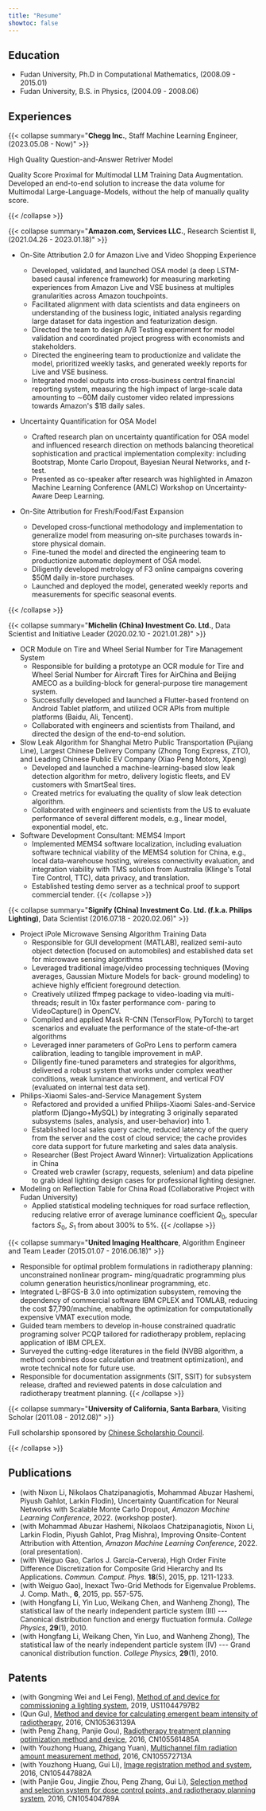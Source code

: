 ```yaml
---
title: "Resume"
showtoc: false
---
```


## Education

- Fudan University, Ph.D in Computational Mathematics, (2008.09 - 2015.01)
- Fudan University, B.S. in Physics,  (2004.09 - 2008.06)

## Experiences

{{< collapse summary="**Chegg Inc.**, Staff Machine Learning Engineer, (2023.05.08 - Now)" >}}

High Quality Question-and-Answer Retriver Model

Quality Score Proximal for Multimodal LLM Training Data Augmentation. Developed an end-to-end solution to increase the data volume for Multimodal Large-Language-Models, without the help of manually quality score.

{{< /collapse >}}

{{< collapse summary="**Amazon.com, Services LLC.**, Research Scientist II, (2021.04.26 - 2023.01.18)" >}}

- On-Site Attribution 2.0 for Amazon Live and Video Shopping Experience
  - Developed, validated, and launched OSA model (a deep LSTM-based causal inference framework) for measuring marketing experiences from Amazon Live and VSE business at multiples granularities across Amazon touchpoints.
  - Facilitated alignment with data scientists and data engineers on understanding of the business logic, initiated analysis regarding large dataset for data ingestion and featurization design.
  - Directed the team to design A/B Testing experiment for model validation and coordinated project progress with economists and stakeholders.
  - Directed the engineering team to productionize and validate the model, prioritized weekly tasks, and generated weekly reports for Live and VSE business.
  - Integrated model outputs into cross-business central financial reporting system, measuring the high impact of large-scale data amounting to ∼60M daily customer video related impressions towards Amazon's $1B daily sales.

- Uncertainty Quantification for OSA Model
  - Crafted research plan on uncertainty quantification for OSA model and influenced research direction on methods balancing theoretical sophistication and practical implementation complexity: including Bootstrap, Monte Carlo Dropout, Bayesian Neural Networks, and $t$-test.
  - Presented as co-speaker after research was highlighted in Amazon Machine Learning Conference (AMLC) Workshop on Uncertainty-Aware Deep Learning.

- On-Site Attribution for Fresh/Food/Fast Expansion
  - Developed cross-functional methodology and implementation to generalize model from measuring on-site purchases towards in-store physical domain.
  - Fine-tuned the model and directed the engineering team to productionize automatic deployment of OSA model.
  - Diligently developed metrology of F3 online campaigns covering $50M daily in-store purchases.
  - Launched and deployed the model, generated weekly reports and measurements for specific seasonal events.

{{< /collapse >}}

{{< collapse summary="**Michelin (China) Investment Co. Ltd.**, Data Scientist and Initiative Leader (2020.02.10 - 2021.01.28)" >}}

- OCR Module on Tire and Wheel Serial Number for Tire Management System
  - Responsible for building a prototype an OCR module for Tire and Wheel Serial Number for Aircraft Tires for AirChina and Beijing AMECO as a building-block for general-purpose tire management system.
  - Successfully developed and launched a Flutter-based frontend on Android Tablet platform, and utilized OCR APIs from multiple platforms (Baidu, Ali, Tencent).
  - Collaborated with engineers and scientists from Thailand, and directed the design of the end-to-end solution.
- Slow Leak Algorithm for Shanghai Metro Public Transportation (Pujiang Line), Largest Chinese Delivery Company (Zhong Tong Express, ZTO), and Leading Chinese Public EV Company (Xiao Peng Motors, Xpeng)
  - Developed and launched a machine-learning-based slow leak detection algorithm for metro, delivery logistic fleets, and EV customers with SmartSeal tires.
  - Created metrics for evaluating the quality of slow leak detection algorithm.
  - Collaborated with engineers and scientists from the US to evaluate performance of several different models, e.g., linear model, exponential model, etc.
- Software Development Consultant: MEMS4 Import
  - Implemented MEMS4 software localization, including evaluation software technical viability of the MEMS4 solution for China, e.g., local data-warehouse hosting, wireless connectivity evaluation, and integration viability with TMS solution from Australia (Klinge's Total Tire Control, TTC), data privacy, and translation.
  - Established testing demo server as a technical proof to support commercial tender.
{{< /collapse >}}

{{< collapse summary="**Signify (China) Investment Co. Ltd. (f.k.a. Philips Lighting)**, Data Scientist (2016.07.18 - 2020.02.06)" >}}

- Project iPole Microwave Sensing Algorithm Training Data
  - Responsible for GUI development (MATLAB), realized semi-auto object detection (focused on automobiles) and established data set for microwave sensing algorithms
  - Leveraged traditional image/video processing techniques (Moving averages, Gaussian Mixture Models for back- ground modeling) to achieve highly eﬀicient foreground detection.
  - Creatively utilized ffmpeg package to video-loading via multi-threads; result in 10x faster performance com- paring to VideoCapture() in OpenCV.
  - Compiled and applied Mask R-CNN (TensorFlow, PyTorch) to target scenarios and evaluate the performance of the state-of-the-art algorithms
  - Leveraged inner parameters of GoPro Lens to perform camera calibration, leading to tangible improvement in mAP.
  - Diligently fine-tuned parameters and strategies for algorithms, delivered a robust system that works under complex weather conditions, weak luminance environment, and vertical FOV (evaluated on internal test data set).
- Philips-Xiaomi Sales-and-Service Management System
  - Refactored and provided a unified Philips-Xiaomi Sales-and-Service platform (Django+MySQL) by integrating 3 originally separated subsystems (sales, analysis, and user-behavior) into 1.
  - Established local sales query cache, reduced latency of the query from the server and the cost of cloud service; the cache provides core data support for future marketing and sales data analysis.
  - Researcher (Best Project Award Winner): Virtualization Applications in China
  - Created web crawler (scrapy, requests, selenium) and data pipeline to grab ideal lighting design cases for professional lighting designer.
- Modeling on Reflection Table for China Road (Collaborative Project with Fudan University)
  - Applied statistical modeling techniques for road surface reflection, reducing relative error of average luminance coeﬀicient $Q_0$, specular factors $S_0$, $S_1$ from about 300% to 5%.
{{< /collapse >}}

{{< collapse summary="**United Imaging Healthcare**, Algorithm Engineer and Team Leader (2015.01.07 - 2016.06.18)" >}}

- Responsible for optimal problem formulations in radiotherapy planning: unconstrained nonlinear program- ming/quadratic programming plus column generation heuristics/nonlinear programming, etc.
- Integrated L-BFGS-B 3.0 into optimization subsystem, removing the dependency of commercial software IBM CPLEX and TOMLAB, reducing the cost $7,790/machine, enabling the optimization for computationally expensive VMAT execution mode.
- Guided team members to develop in-house constrained quadratic programing solver PCQP tailored for radiotherapy problem, replacing application of IBM CPLEX.
- Surveyed the cutting-edge literatures in the field (NVBB algorithm, a method combines dose calculation and treatment optimization), and wrote technical note for future use.
- Responsible for documentation assignments (SIT, SSIT) for subsystem release, drafted and reviewed patents in dose calculation and radiotherapy treatment planning.
{{< /collapse >}}

{{< collapse summary="**University of California, Santa Barbara**, Visiting Scholar (2011.08 - 2012.08)" >}}

Full scholarship sponsored by [Chinese Scholarship Council](https://www.chinesescholarshipcouncil.com/).

{{< /collapse >}}

## Publications

- (with Nixon Li, Nikolaos Chatzipanagiotis, Mohammad Abuzar Hashemi, Piyush Gahlot, Larkin Flodin), Uncertainty Quantification for Neural Networks with Scalable Monte Carlo Dropout, *Amazon Machine Learning Conference*, 2022. (workshop poster).
- (with Mohammad Abuzar Hashemi, Nikolaos Chatzipanagiotis, Nixon Li, Larkin Flodin, Piyush Gahlot, Prag Mishra), Improving Onsite-Content Attribution with Attention, *Amazon Machine Learning Conference*, 2022. (oral presentation).
- (with Weiguo Gao, Carlos J. García-Cervera), High Order Finite Difference Discretization for Composite Grid Hierarchy and Its Applications. *Commun. Comput. Phys.* **18**(5), 2015, pp. 1211-1233.
- (with Weiguo Gao), Inexact Two-Grid Methods for Eigenvalue Problems. J. Comp. Math., **6**, 2015, pp. 557-575.
- (with Hongfang Li, Yin Luo, Weikang Chen, and Wanheng Zhong), The statistical law of the nearly independent particle system (III) --- Canonical distribution function and energy fluctuation formula. *College Physics*, **29**(1), 2010.
- (with Hongfang Li, Weikang Chen, Yin Luo, and Wanheng Zhong), The statistical law of the nearly independent particle system (IV) --- Grand canonical distribution function. *College Physics*, **29**(1), 2010.

## Patents

- (with Gongming Wei and Lei Feng), [Method of and device for commissioning a lighting system](https://patents.google.com/patent/US11044797B2/en), 2019, US11044797B2
- (Qun Gu), [Method and device for calculating emergent beam intensity of radiotherapy](https://patents.google.com/patent/CN105363139A/en), 2016, CN105363139A
- (with Peng Zhang, Panjie Gou), [Radiotherapy treatment planning optimization method and device](https://patents.google.com/patent/CN105561485A/en), 2016, CN105561485A
- (with Youzhong Huang, Zhigang Yuan), [Multichannel film radiation amount measurement method](https://patents.google.com/patent/CN105572713A/en), 2016, CN105572713A
- (with Youzhong Huang, Gui Li), [Image registration method and system](https://patents.google.com/patent/CN105447882A/en), 2016, CN105447882A
- (with Panjie Gou, Jingjie Zhou, Peng Zhang, Gui Li), [Selection method and selection system for dose control points, and radiotherapy planning system](https://patents.google.com/patent/CN105404789A/en), 2016, CN105404789A
